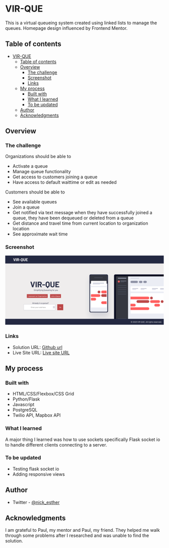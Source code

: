 # VIR-QUE

This is a virtual queueing system created using linked lists to manage the queues. Homepage design influenced by Frontend Mentor.

## Table of contents

- [VIR-QUE](#vir-que)
  - [Table of contents](#table-of-contents)
  - [Overview](#overview)
    - [The challenge](#the-challenge)
    - [Screenshot](#screenshot)
    - [Links](#links)
  - [My process](#my-process)
    - [Built with](#built-with)
    - [What I learned](#what-i-learned)
    - [To be updated](#to-be-updated)
  - [Author](#author)
  - [Acknowledgments](#acknowledgments)


## Overview

### The challenge

Organizations should be able to 
- Activate a queue
- Manage queue functionality
- Get access to customers joining a queue
- Have access to default waittime or edit as needed

Customers should be able to
- See available queues
- Join a queue
- Get notified via text message when they have successfully joined a queue, they have been dequeued or deleted from a queue
- Get distance and travel time from current location to organization location
- See approximate wait time

### Screenshot

![](./static/images/virque%20home%20page%20screenshot.png)

### Links

- Solution URL: [Github url](https://github.com/esthernickani/virtual-queuing.git)
- Live Site URL: [Live site URL](https://virque-519cf39055eb.herokuapp.com/)

## My process

### Built with

- HTML/CSS/Flexbox/CSS Grid
- Python/Flask
- Javascript
- PostgreSQL
- Twilio API, Mapbox API


### What I learned

A major thing I learned was how to use sockets specifically Flask socket io to handle different clients connecting to a server. 

### To be updated
- Testing flask socket io
- Adding responsive views

## Author
- Twitter - [@nick_esther](https://www.twitter.com/nick_esther)


## Acknowledgments

I am grateful to Paul, my mentor and Paul, my friend. They helped me walk through some problems after I researched and was unable to find the solution.
